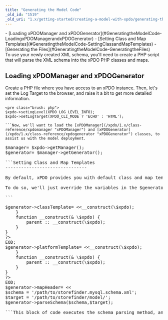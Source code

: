 ```yaml
---
title: "Generating the Model Code"
_old_id: "1519"
_old_uri: "1.x/getting-started/creating-a-model-with-xpdo/generating-the-model-code"
---
```


<div>- [Loading xPDOManager and xPDOGenerator](#GeneratingtheModelCode-LoadingxPDOManagerandxPDOGenerator)
- [Setting Class and Map Templates](#GeneratingtheModelCode-SettingClassandMapTemplates)
- [Generating the Files](#GeneratingtheModelCode-GeneratingtheFiles)

</div>To use your newly created XML schema, you'll need to create a PHP script that will parse the XML schema into the xPDO PHP classes and maps.

Loading xPDOManager and xPDOGenerator
-------------------------------------

Create a PHP file where you have access to an xPDO instance. Then, let's set the Log Target to the browser, and raise it a bit to get more detailed information.

```
<pre class="brush: php">
$xpdo->setLogLevel(XPDO_LOG_LEVEL_INFO);
$xpdo->setLogTarget(XPDO_CLI_MODE ? 'ECHO' : 'HTML');

```Now, we'll want to load the [xPDOManager](/xpdo/1.x/class-reference/xpdomanager "xPDOManager") and [xPDOGenerator](/xpdo/1.x/class-reference/xpdogenerator "xPDOGenerator") classes, to assist us with the model deployment.

```
<pre class="brush: php">
$manager= $xpdo->getManager();
$generator= $manager->getGenerator();

```Setting Class and Map Templates
-------------------------------

By default, xPDO provides you with default class and map templates. For the purposes of this example, however, we want to create class files and maps with PHPDoc formatting at the top, so we'll need to override the default class and map templates.

To do so, we'll just override the variables in the $generator object:

```
<pre class="brush: php">
$generator->classTemplate= <<<EOD
<?php
/**
 * [+phpdoc-package+]
 */
class [+class+] extends [+extends+] {
    function [+class+](& \$xpdo) {
        \$this->__construct(\$xpdo);
    }
    function __construct(& \$xpdo) {
        parent :: __construct(\$xpdo);
    }
}
?>
EOD;
$generator->platformTemplate= <<<EOD
<?php
/**
 * [+phpdoc-package+]
 */
require_once (strtr(realpath(dirname(dirname(__FILE__))), '\\\\', '/') . '/[+class-lowercase+].class.php');
class [+class+]_[+platform+] extends [+class+] {
    function [+class+]_[+platform+](& \$xpdo) {
        \$this->__construct(\$xpdo);
    }
    function __construct(& \$xpdo) {
        parent :: __construct(\$xpdo);
    }
}
?>
EOD;
$generator->mapHeader= <<<EOD
<?php
/**
 * [+phpdoc-package+]
 */
EOD;

```Note the \[+phpdoc-package+\] tag that we've built. This is taken from our "model" tag's attribute we defined earlier in the schema. These templates will provide us with the base for our class and map files, with PHPDoc comments.

Generating the Files
--------------------

And finally, we want to actually parse this into a file:

```
<pre class="brush: php">
$schema = '/path/to/storefinder.mysql.schema.xml';
$target = '/path/to/storefinder/model/';
$generator->parseSchema($schema,$target);

```This block of code executes the schema parsing method, and then outputs the total time the script took to execute. Run it, and viola! Our model/ directory now has a storefinder/ subdirectory, which is filled with all of our map and class files.